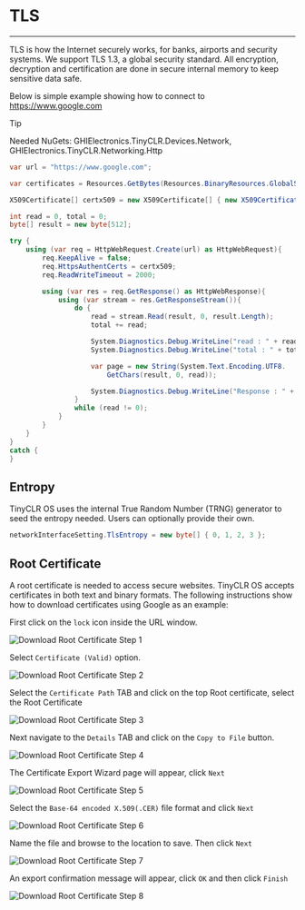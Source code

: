 # TLS
---

TLS is how the Internet securely works, for banks, airports and security systems. We support TLS 1.3, a global security standard. All encryption, decryption and certification are done in secure internal memory to keep sensitive data safe.

Below is simple example showing how to connect to https://www.google.com 

>[!TIP]
>Needed NuGets: GHIElectronics.TinyCLR.Devices.Network, GHIElectronics.TinyCLR.Networking.Http

```cs
var url = "https://www.google.com";

var certificates = Resources.GetBytes(Resources.BinaryResources.GlobalSign);

X509Certificate[] certx509 = new X509Certificate[] { new X509Certificate(certificates) };

int read = 0, total = 0;
byte[] result = new byte[512];

try {
    using (var req = HttpWebRequest.Create(url) as HttpWebRequest){
        req.KeepAlive = false;
        req.HttpsAuthentCerts = certx509;
        req.ReadWriteTimeout = 2000;

        using (var res = req.GetResponse() as HttpWebResponse){
            using (var stream = res.GetResponseStream()){
                do {
                    read = stream.Read(result, 0, result.Length);
                    total += read;

                    System.Diagnostics.Debug.WriteLine("read : " + read);
                    System.Diagnostics.Debug.WriteLine("total : " + total);

                    var page = new String(System.Text.Encoding.UTF8.
                        GetChars(result, 0, read));

                    System.Diagnostics.Debug.WriteLine("Response : " + page);
                }
                while (read != 0);
            }
        }
    }
}
catch { 
}
```

## Entropy
TinyCLR OS uses the internal True Random Number (TRNG) generator to seed the entropy needed. Users can optionally provide their own.

```cs
networkInterfaceSetting.TlsEntropy = new byte[] { 0, 1, 2, 3 };
```

## Root Certificate
A root certificate is needed to access secure websites. TinyCLR OS accepts certificates in both text and binary formats. The following instructions show how to download certificates using Google as an example:

First click on the `lock` icon inside the URL window. 

![Download Root Certificate Step 1](images/tls-step1.png)

Select `Certificate (Valid)` option. 

![Download Root Certificate Step 2](images/tls-step2.png)

Select the `Certificate Path` TAB and click on the top Root certificate, select the Root Certificate

![Download Root Certificate Step 3](images/tls-step3.png)

Next navigate to the `Details` TAB and click on the `Copy to File` button.

![Download Root Certificate Step 4](images/tls-step4.png)

The Certificate Export Wizard page will appear, click `Next`

![Download Root Certificate Step 5](images/tls-step5.png)

Select the `Base-64 encoded X.509(.CER)` file format and click `Next`

![Download Root Certificate Step 6](images/tls-step6.png)

Name the file and browse to the location to save. Then click `Next`

![Download Root Certificate Step 7](images/tls-step7.png)

An export confirmation message will appear, click `OK` and then click `Finish`

![Download Root Certificate Step 8](images/tls-step8.png)